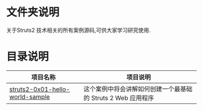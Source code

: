 # 文件夹说明

关于Struts2 技术相关的所有案例源码,可供大家学习研究使用.

# 目录说明

|项目名称|项目说明|
|--|--|
|[struts2-0x01-hello-world-sample](https://github.com/geekxingyun/JavaEE-Framework-Sample/tree/master/Struts2-Sample/struts2-0x01-hello-world-sample)|这个案例中将会讲解如何创建一个最基础的 Struts 2 Web 应用程序|
